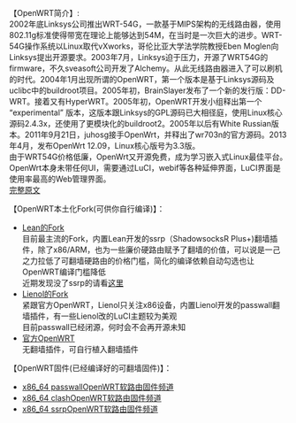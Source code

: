 【OpenWRT简介】:         
2002年底Linksys公司推出WRT-54G，一款基于MIPS架构的无线路由器，使用802.11g标准使得带宽在理论上能够达到54M，在当时是一次巨大的进步。WRT-54G操作系统以Linux取代vXworks，哥伦比亚大学法学院教授Eben Moglen向Linksys提出开源要求。2003年7月，Linksys迫于压力，开源了WRT54G的firmware，不久sveasoft公司开发了Alchemy。从此无线路由器进入了可以刷机的时代。2004年1月出现所谓的OpenWRT，第一个版本是基于Linksys源码及uclibc中的buildroot项目。2005年初，BrainSlayer发布了一个新的发行版：DD-WRT。接着又有HyperWRT。2005年初，OpenWRT开发小组释出第一个 “experimental” 版本，这版本跟Linksys的GPL源码已大相径庭，使用Linux核心源码2.4.3x，还使用了更模块化的buildroot2。2005年以后有White Russian版本。2011年9月21日，juhosg接手OpenWrt，并释出了wr703n的官方源码。2013年4月，发布OpenWrt 12.09，Linux核心版号为3.3版。                        
由于WRT54G价格低廉，OpenWrt又开源免费，成为学习嵌入式Linux最佳平台。OpenWrt本身未带任何UI，需要通过LuCI，webif等各种延伸界面，LuCI界面是使用率最高的Web管理界面。               
[完整原文](https://zh.wikipedia.org/wiki/OpenWrt)                  

【OpenWRT本土化Fork(可供你自行编译)】：                
* [Lean的Fork](https://github.com/coolsnowwolf/lede)            
目前最主流的Fork，内置Lean开发的ssrp（ShadowsocksR Plus+)翻墙插件，除了x86/ARM，也为一些廉价硬路由赋予了翻墙的价值，可以说是一己之力拉低了可翻墙硬路由的价格门槛，简化的编译依赖自动勾选也让OpenWRT编译门槛降低          
近期发现没了ssrp的请看[这里](https://github.com/coolsnowwolf/lede/blob/master/feeds.conf.default)          
* [Lienol的Fork](https://github.com/Lienol/openwrt)              
紧跟官方OpenWRT，Lienol只关注x86设备，内置Lienol开发的passwall翻墙插件，有一些Lienol改的LuCI主题较为美观                 
目前passwall已经闭源，何时会不会再开源未知                 
* [官方OpenWRT](https://github.com/openwrt/openwrt)          
无翻墙插件，可自行植入翻墙插件                            

【OpenWRT固件(已经编译好的可翻墙固件)】：            
* [x86_64 passwallOpenWRT软路由固件频道](https://t.me/passwallOpenWRT233)         
* [x86_64 clashOpenWRT软路由固件频道](https://t.me/clashOpenWRT233)        
* [x86_64 ssrpOpenWRT软路由固件频道](https://t.me/ssrpOpenWRT)          










